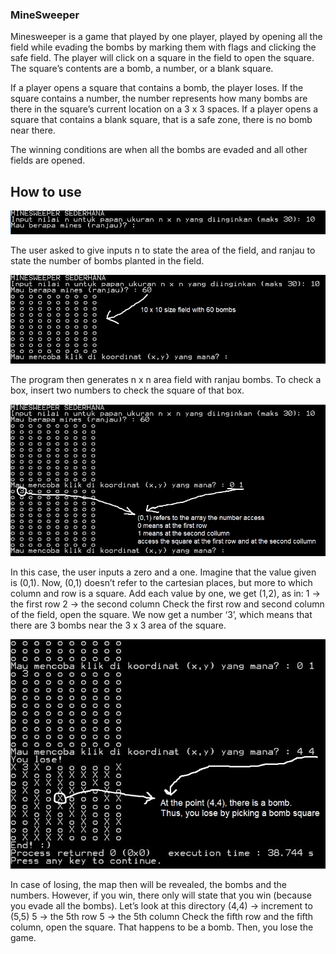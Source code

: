 ### MineSweeper

Minesweeper is a game that played by one player, played by opening all the field while evading the bombs by marking them with flags and clicking the safe field. The player will click on a square in the field to open the square. The square’s contents are a bomb, a number, or a blank square.

If a player opens a square that contains a bomb, the player loses.
If the square contains a number,  the number represents how many bombs are there in the square’s current location on a 3 x 3 spaces.
If a player opens a square that contains a blank square, that is a safe zone, there is no bomb near there.

The winning conditions are when all the bombs are evaded and all other fields are opened.

## How to use
![alt text](https://github.com/rifqimw/Quiz-2-PAA/blob/master/gambar/S1.JPG)

The user asked to give inputs n to state the area of the field, and ranjau to state the number of bombs planted in the field.

![alt text](https://github.com/rifqimw/Quiz-2-PAA/blob/master/gambar/S2.JPG)

The program then generates n x n area field with ranjau bombs. To check a box, insert two numbers to check the square of that box.

![alt text](https://github.com/rifqimw/Quiz-2-PAA/blob/master/gambar/S3.JPG)

In this case, the user inputs a zero and a one. Imagine that the value given is (0,1). Now, (0,1) doesn’t refer to the cartesian places, but more to which column and row is a square. Add each value by one, we get (1,2), as in:
1 → the first row 
2 → the second column
Check the first row and second column of the field, open the square. We now get a number ‘3’, which means that there are 3 bombs near the 3 x 3 area of the square.

![alt text](https://github.com/rifqimw/Quiz-2-PAA/blob/master/gambar/S4.JPG)

In case of losing, the map then will be revealed, the bombs and the numbers. However, if you win, there only will state that you win (because you evade all the bombs).
Let’s look at this directory (4,4) → increment to (5,5)
5 → the 5th row
5 → the 5th column
Check the fifth row and the fifth column, open the square. That happens to be a bomb. Then, you lose the game.
